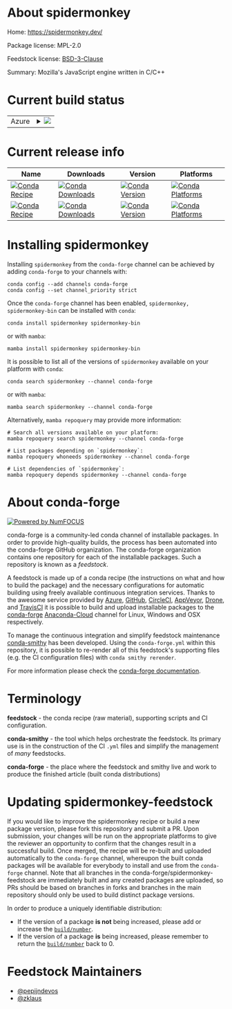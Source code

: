 About spidermonkey
==================

Home: https://spidermonkey.dev/

Package license: MPL-2.0

Feedstock license: [BSD-3-Clause](https://github.com/conda-forge/spidermonkey-feedstock/blob/main/LICENSE.txt)

Summary: Mozilla's JavaScript engine written in C/C++

Current build status
====================


<table>
    
  <tr>
    <td>Azure</td>
    <td>
      <details>
        <summary>
          <a href="https://dev.azure.com/conda-forge/feedstock-builds/_build/latest?definitionId=16185&branchName=main">
            <img src="https://dev.azure.com/conda-forge/feedstock-builds/_apis/build/status/spidermonkey-feedstock?branchName=main">
          </a>
        </summary>
        <table>
          <thead><tr><th>Variant</th><th>Status</th></tr></thead>
          <tbody><tr>
              <td>linux_64</td>
              <td>
                <a href="https://dev.azure.com/conda-forge/feedstock-builds/_build/latest?definitionId=16185&branchName=main">
                  <img src="https://dev.azure.com/conda-forge/feedstock-builds/_apis/build/status/spidermonkey-feedstock?branchName=main&jobName=linux&configuration=linux_64_" alt="variant">
                </a>
              </td>
            </tr><tr>
              <td>osx_64</td>
              <td>
                <a href="https://dev.azure.com/conda-forge/feedstock-builds/_build/latest?definitionId=16185&branchName=main">
                  <img src="https://dev.azure.com/conda-forge/feedstock-builds/_apis/build/status/spidermonkey-feedstock?branchName=main&jobName=osx&configuration=osx_64_" alt="variant">
                </a>
              </td>
            </tr><tr>
              <td>win_64</td>
              <td>
                <a href="https://dev.azure.com/conda-forge/feedstock-builds/_build/latest?definitionId=16185&branchName=main">
                  <img src="https://dev.azure.com/conda-forge/feedstock-builds/_apis/build/status/spidermonkey-feedstock?branchName=main&jobName=win&configuration=win_64_" alt="variant">
                </a>
              </td>
            </tr>
          </tbody>
        </table>
      </details>
    </td>
  </tr>
</table>

Current release info
====================

| Name | Downloads | Version | Platforms |
| --- | --- | --- | --- |
| [![Conda Recipe](https://img.shields.io/badge/recipe-spidermonkey-green.svg)](https://anaconda.org/conda-forge/spidermonkey) | [![Conda Downloads](https://img.shields.io/conda/dn/conda-forge/spidermonkey.svg)](https://anaconda.org/conda-forge/spidermonkey) | [![Conda Version](https://img.shields.io/conda/vn/conda-forge/spidermonkey.svg)](https://anaconda.org/conda-forge/spidermonkey) | [![Conda Platforms](https://img.shields.io/conda/pn/conda-forge/spidermonkey.svg)](https://anaconda.org/conda-forge/spidermonkey) |
| [![Conda Recipe](https://img.shields.io/badge/recipe-spidermonkey--bin-green.svg)](https://anaconda.org/conda-forge/spidermonkey-bin) | [![Conda Downloads](https://img.shields.io/conda/dn/conda-forge/spidermonkey-bin.svg)](https://anaconda.org/conda-forge/spidermonkey-bin) | [![Conda Version](https://img.shields.io/conda/vn/conda-forge/spidermonkey-bin.svg)](https://anaconda.org/conda-forge/spidermonkey-bin) | [![Conda Platforms](https://img.shields.io/conda/pn/conda-forge/spidermonkey-bin.svg)](https://anaconda.org/conda-forge/spidermonkey-bin) |

Installing spidermonkey
=======================

Installing `spidermonkey` from the `conda-forge` channel can be achieved by adding `conda-forge` to your channels with:

```
conda config --add channels conda-forge
conda config --set channel_priority strict
```

Once the `conda-forge` channel has been enabled, `spidermonkey, spidermonkey-bin` can be installed with `conda`:

```
conda install spidermonkey spidermonkey-bin
```

or with `mamba`:

```
mamba install spidermonkey spidermonkey-bin
```

It is possible to list all of the versions of `spidermonkey` available on your platform with `conda`:

```
conda search spidermonkey --channel conda-forge
```

or with `mamba`:

```
mamba search spidermonkey --channel conda-forge
```

Alternatively, `mamba repoquery` may provide more information:

```
# Search all versions available on your platform:
mamba repoquery search spidermonkey --channel conda-forge

# List packages depending on `spidermonkey`:
mamba repoquery whoneeds spidermonkey --channel conda-forge

# List dependencies of `spidermonkey`:
mamba repoquery depends spidermonkey --channel conda-forge
```


About conda-forge
=================

[![Powered by
NumFOCUS](https://img.shields.io/badge/powered%20by-NumFOCUS-orange.svg?style=flat&colorA=E1523D&colorB=007D8A)](https://numfocus.org)

conda-forge is a community-led conda channel of installable packages.
In order to provide high-quality builds, the process has been automated into the
conda-forge GitHub organization. The conda-forge organization contains one repository
for each of the installable packages. Such a repository is known as a *feedstock*.

A feedstock is made up of a conda recipe (the instructions on what and how to build
the package) and the necessary configurations for automatic building using freely
available continuous integration services. Thanks to the awesome service provided by
[Azure](https://azure.microsoft.com/en-us/services/devops/), [GitHub](https://github.com/),
[CircleCI](https://circleci.com/), [AppVeyor](https://www.appveyor.com/),
[Drone](https://cloud.drone.io/welcome), and [TravisCI](https://travis-ci.com/)
it is possible to build and upload installable packages to the
[conda-forge](https://anaconda.org/conda-forge) [Anaconda-Cloud](https://anaconda.org/)
channel for Linux, Windows and OSX respectively.

To manage the continuous integration and simplify feedstock maintenance
[conda-smithy](https://github.com/conda-forge/conda-smithy) has been developed.
Using the ``conda-forge.yml`` within this repository, it is possible to re-render all of
this feedstock's supporting files (e.g. the CI configuration files) with ``conda smithy rerender``.

For more information please check the [conda-forge documentation](https://conda-forge.org/docs/).

Terminology
===========

**feedstock** - the conda recipe (raw material), supporting scripts and CI configuration.

**conda-smithy** - the tool which helps orchestrate the feedstock.
                   Its primary use is in the construction of the CI ``.yml`` files
                   and simplify the management of *many* feedstocks.

**conda-forge** - the place where the feedstock and smithy live and work to
                  produce the finished article (built conda distributions)


Updating spidermonkey-feedstock
===============================

If you would like to improve the spidermonkey recipe or build a new
package version, please fork this repository and submit a PR. Upon submission,
your changes will be run on the appropriate platforms to give the reviewer an
opportunity to confirm that the changes result in a successful build. Once
merged, the recipe will be re-built and uploaded automatically to the
`conda-forge` channel, whereupon the built conda packages will be available for
everybody to install and use from the `conda-forge` channel.
Note that all branches in the conda-forge/spidermonkey-feedstock are
immediately built and any created packages are uploaded, so PRs should be based
on branches in forks and branches in the main repository should only be used to
build distinct package versions.

In order to produce a uniquely identifiable distribution:
 * If the version of a package **is not** being increased, please add or increase
   the [``build/number``](https://docs.conda.io/projects/conda-build/en/latest/resources/define-metadata.html#build-number-and-string).
 * If the version of a package **is** being increased, please remember to return
   the [``build/number``](https://docs.conda.io/projects/conda-build/en/latest/resources/define-metadata.html#build-number-and-string)
   back to 0.

Feedstock Maintainers
=====================

* [@pepijndevos](https://github.com/pepijndevos/)
* [@zklaus](https://github.com/zklaus/)

